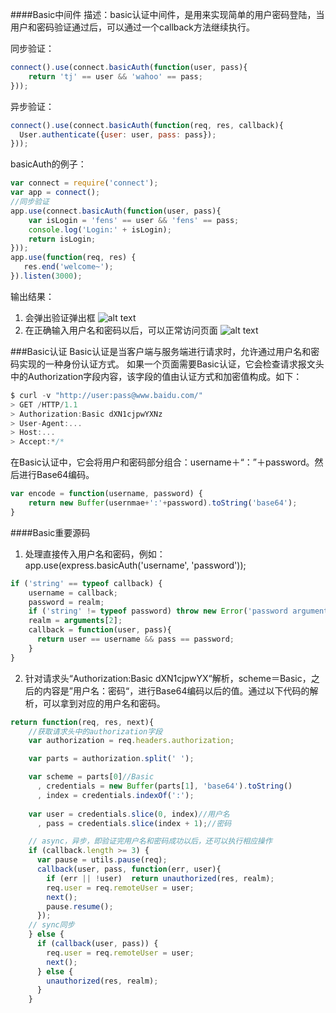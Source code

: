 ####Basic中间件
描述：basic认证中间件，是用来实现简单的用户密码登陆，当用户和密码验证通过后，可以通过一个callback方法继续执行。

同步验证：
```javascript
connect().use(connect.basicAuth(function(user, pass){
    return 'tj' == user && 'wahoo' == pass;
}));
```

异步验证：
```javascript
connect().use(connect.basicAuth(function(req, res, callback){
  User.authenticate({user: user, pass: pass});
}));
```

basicAuth的例子：
```javascript
var connect = require('connect');
var app = connect();
//同步验证
app.use(connect.basicAuth(function(user, pass){
    var isLogin = 'fens' == user && 'fens' == pass;
    console.log('Login:' + isLogin);
    return isLogin;
}));
app.use(function(req, res) {
   res.end('welcome~');
}).listen(3000);
```

输出结果：
1. 会弹出验证弹出框
![alt text](../imgs/basicAuth1.png "Title")
2. 在正确输入用户名和密码以后，可以正常访问页面
![alt text](../imgs/basicAuth2.png "Title")

###Basic认证
Basic认证是当客户端与服务端进行请求时，允许通过用户名和密码实现的一种身份认证方式。
如果一个页面需要Basic认证，它会检查请求报文头中的Authorization字段内容，该字段的值由认证方式和加密值构成。如下：

```javascript
$ curl -v "http://user:pass@www.baidu.com/"
> GET /HTTP/1.1
> Authorization:Basic dXN1cjpwYXNz
> User-Agent:...
> Host:...
> Accept:*/*
```
在Basic认证中，它会将用户和密码部分组合：username＋“：”＋password。然后进行Base64编码。
```javascript
var encode = function(username, password) {
    return new Buffer(usernmae+':'+password).toString('base64');
}
```

####Basic重要源码
1. 处理直接传入用户名和密码，例如：
app.use(express.basicAuth('username', 'password'));

```javascript
if ('string' == typeof callback) {
    username = callback;
    password = realm;
    if ('string' != typeof password) throw new Error('password argument required');
    realm = arguments[2];
    callback = function(user, pass){
      return user == username && pass == password;
    }
}
```

2. 针对请求头“Authorization:Basic dXN1cjpwYX“解析，scheme＝Basic，之后的内容是”用户名：密码“，进行Base64编码以后的值。通过以下代码的解析，可以拿到对应的用户名和密码。


```javascript
return function(req, res, next){
    //获取请求头中的authorization字段
    var authorization = req.headers.authorization;

    var parts = authorization.split(' ');

    var scheme = parts[0]//Basic
      , credentials = new Buffer(parts[1], 'base64').toString()
      , index = credentials.indexOf(':');
    
    var user = credentials.slice(0, index)//用户名
      , pass = credentials.slice(index + 1);//密码

    // async，异步，即验证完用户名和密码成功以后，还可以执行相应操作
    if (callback.length >= 3) {
      var pause = utils.pause(req);
      callback(user, pass, function(err, user){
        if (err || !user)  return unauthorized(res, realm);
        req.user = req.remoteUser = user;
        next();
        pause.resume();
      });
    // sync同步
    } else {
      if (callback(user, pass)) {
        req.user = req.remoteUser = user;
        next();
      } else {
        unauthorized(res, realm);
      }
    }
```
